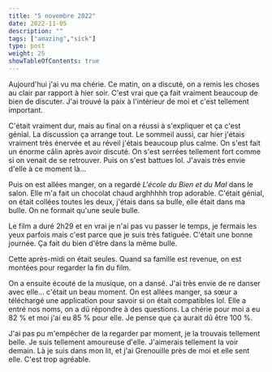 ```yaml
---
title: "5 novembre 2022"
date: 2022-11-05
description: ""
tags: ["amazing","sick"]
type: post
weight: 25
showTableOfContents: true
---
```


Aujourd'hui j'ai vu ma chérie. Ce matin, on a discuté, on a remis les choses au clair par rapport à hier soir. C'est vrai que ça fait vraiment beaucoup de bien de discuter. J'ai trouvé la paix à l'intérieur de moi et c'est tellement important.

C'était vraiment dur, mais au final on a réussi à s'expliquer et ça c'est génial. La discussion ça arrange tout. Le sommeil aussi, car hier j'étais vraiment très énervée et au réveil j'étais beaucoup plus calme. On s'est fait un énorme câlin après avoir discuté. On s'est serrées tellement fort comme si on venait de se retrouver. Puis on s'est battues lol. J'avais très envie d'elle à ce moment là...

Puis on est allées manger, on a regardé *L'école du Bien et du Mal* dans le salon. Elle m'a fait un chocolat chaud arghhhhh trop adorable. C'était génial, on était collées toutes les deux, j'étais dans sa bulle, elle était dans ma bulle. On ne formait qu'une seule bulle.

Le film a duré 2h29 et en vrai je n'ai pas vu passer le temps, je fermais les yeux parfois mais c'est parce que je suis très fatiguée. C'était une bonne journée. Ça fait du bien d'être dans la même bulle.

Cette après-midi on était seules. Quand sa famille est revenue, on est montées pour regarder la fin du film.

On a ensuite écouté de la musique, on a dansé. J'ai très envie de re danser avec elle... c'était un beau moment. On est allées manger, sa sœur a téléchargé une application pour savoir si on était compatibles lol. Elle a entré nos noms, on a dû répondre à des questions. La chérie pour moi a eu 82 % et moi j'ai eu 85 % pour elle. Je pense que ça aurait dû être 100 %.

J'ai pas pu m'empêcher de la regarder par moment, je la trouvais tellement belle. Je suis tellement amoureuse d'elle. J'aimerais tellement la voir demain. Là je suis dans mon lit, et j'ai Grenouille près de moi et elle sent elle. C'est trop agréable.